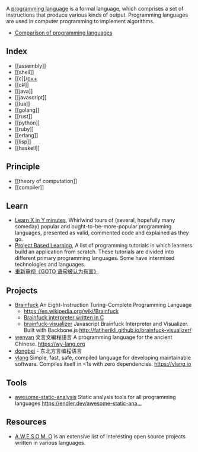 A [programming language](https://en.wikipedia.org/wiki/Programming_language) is a formal language, which comprises a set of instructions that produce various kinds of output. Programming languages are used in computer programming to implement algorithms.

- [Comparison of programming languages](https://en.wikipedia.org/wiki/Comparison_of_programming_languages) 



## Index
- [[assembly]]
- [[shell]]
- [[c]]/[c++](cpp)
- [[c#]]
- [[java]]
- [[javascript]]
- [[lua]]
- [[golang]]
- [[rust]]
- [[python]]
- [[ruby]]
- [[erlang]]
- [[lisp]]
- [[haskell]]



## Principle
- [[theory of computation]]
- [[compiler]]



## Learn
- [Learn X in Y minutes](https://github.com/adambard/learnxinyminutes-docs), Whirlwind tours of (several, hopefully many someday) popular and ought-to-be-more-popular programming languages, presented as valid, commented code and explained as they go.
- [Project Based Learning](https://github.com/tuvtran/project-based-learning), A list of programming tutorials in which learners build an application from scratch. These tutorials are divided into different primary programming languages. Some have intermixed technologies and languages.
- [重新审视《GOTO 语句被认为有害》](https://www.emon100.me/goto-translation/)



## Projects
- [Brainfuck](http://www.muppetlabs.com/~breadbox/bf/) An Eight-Instruction Turing-Complete Programming Language
  - https://en.wikipedia.org/wiki/Brainfuck
  - [Brainfuck interpreter written in C](https://github.com/fabianishere/brainfuck)
  - [brainfuck-visualizer](https://github.com/fatiherikli/brainfuck-visualizer) Javascript Brainfuck Interpreter and Visualizer. Built with Backbone.js http://fatiherikli.github.io/brainfuck-visualizer/
- [wenyan](https://github.com/wenyan-lang/wenyan) 文言文編程語言 A programming language for the ancient Chinese. https://wy-lang.org
- [dongbei](https://github.com/zhanyong-wan/dongbei) - 东北方言编程语言
- [vlang](https://github.com/vlang/v) Simple, fast, safe, compiled language for developing maintainable software. Compiles itself in <1s with zero dependencies. https://vlang.io



## Tools
- [awesome-static-analysis](https://github.com/mre/awesome-static-analysis) Static analysis tools for all programming languages https://endler.dev/awesome-static-ana…



## Resources
- [A.W.E.S.O.M. O](https://github.com/lk-geimfari/awesomo) is an extensive list of interesting open source projects written in various languages.
